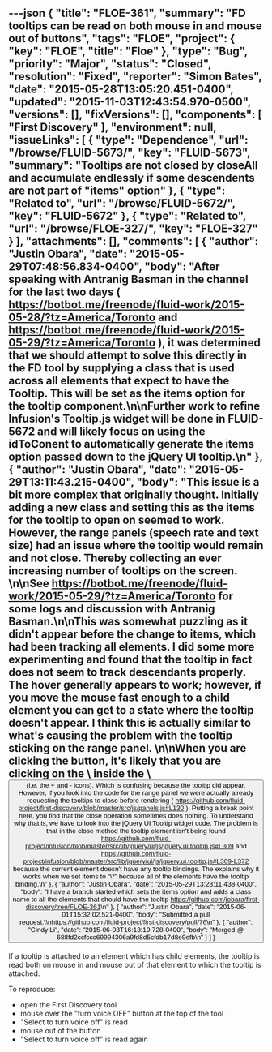 ---json
{
  "title": "FLOE-361",
  "summary": "FD tooltips can be read on both mouse in and mouse out of buttons",
  "tags": "FLOE",
  "project": {
    "key": "FLOE",
    "title": "Floe"
  },
  "type": "Bug",
  "priority": "Major",
  "status": "Closed",
  "resolution": "Fixed",
  "reporter": "Simon Bates",
  "date": "2015-05-28T13:05:20.451-0400",
  "updated": "2015-11-03T12:43:54.970-0500",
  "versions": [],
  "fixVersions": [],
  "components": [
    "First Discovery"
  ],
  "environment": null,
  "issueLinks": [
    {
      "type": "Dependence",
      "url": "/browse/FLUID-5673/",
      "key": "FLUID-5673",
      "summary": "Tooltips are not closed by closeAll and accumulate endlessly if some descendents are not part of \"items\" option"
    },
    {
      "type": "Related to",
      "url": "/browse/FLUID-5672/",
      "key": "FLUID-5672"
    },
    {
      "type": "Related to",
      "url": "/browse/FLOE-327/",
      "key": "FLOE-327"
    }
  ],
  "attachments": [],
  "comments": [
    {
      "author": "Justin Obara",
      "date": "2015-05-29T07:48:56.834-0400",
      "body": "After speaking with Antranig Basman in the channel for the last two days ( <https://botbot.me/freenode/fluid-work/2015-05-28/?tz=America/Toronto> and <https://botbot.me/freenode/fluid-work/2015-05-29/?tz=America/Toronto> ), it was determined that we should attempt to solve this directly in the FD tool by supplying a class that is used across all elements that expect to have the Tooltip. This will be set as the items option for the tooltip component.\n\nFurther work to refine Infusion's Tooltip.js widget will be done in FLUID-5672 and will likely focus on using the idToConent to automatically generate the items option passed down to the jQuery UI tooltip.\n"
    },
    {
      "author": "Justin Obara",
      "date": "2015-05-29T13:11:43.215-0400",
      "body": "This issue is a bit more complex that originally thought. Initially adding a new class and setting this as the items for the tooltip to open on seemed to work. However, the range panels (speech rate and text size) had an issue where the tooltip would remain and not close. Thereby collecting an ever increasing number of tooltips on the screen.&#x20;\n\nSee <https://botbot.me/freenode/fluid-work/2015-05-29/?tz=America/Toronto> for some logs and discussion with Antranig Basman.\n\nThis was somewhat puzzling as it didn't appear before the change to items, which had been tracking all elements. I did some more experimenting and found that the tooltip in fact does not seem to track descendants properly. The hover generally appears to work; however, if you move the mouse fast enough to a child element you can get to a state where the tooltip doesn't appear. I think this is actually similar to what's causing the problem with the tooltip sticking on the range panel.&#x20;\n\nWhen you are clicking the button, it's likely that you are clicking on the \\<span> inside the \\<button> (i.e. the + and - icons). Which is confusing because the tooltip did appear. However, if you look into the code for the range panel we were actually already requesting the tooltips to close before rendering ( <https://github.com/fluid-project/first-discovery/blob/master/src/js/panels.js#L130> ). Putting a break point here, you find that the close operation sometimes does nothing. To understand why that is, we have to look into the jQuery UI Tooltip widget code. The problem is that in the close method the tooltip element isn't being found <https://github.com/fluid-project/infusion/blob/master/src/lib/jquery/ui/js/jquery.ui.tooltip.js#L309> and <https://github.com/fluid-project/infusion/blob/master/src/lib/jquery/ui/js/jquery.ui.tooltip.js#L369-L372> because the current element doesn't have any tooltip bindings. The explains why it works when we set items to \"\\*\" because all of the elements have the tooltip binding.\n"
    },
    {
      "author": "Justin Obara",
      "date": "2015-05-29T13:28:11.438-0400",
      "body": "I have a branch started which sets the items option and adds a class name to all the elements that should have the tooltip <https://github.com/jobara/first-discovery/tree/FLOE-361>\n"
    },
    {
      "author": "Justin Obara",
      "date": "2015-06-01T15:32:02.521-0400",
      "body": "Submitted a pull request:\\\n<https://github.com/fluid-project/first-discovery/pull/76>\n"
    },
    {
      "author": "Cindy Li",
      "date": "2015-06-03T16:13:19.728-0400",
      "body": "Merged @ 688fd2ccfccc69994306a9fd8d5cfdb17d8e9efb\n"
    }
  ]
}
---
If a tooltip is attached to an element which has child elements, the tooltip is read both on mouse in and mouse out of that element to which the tooltip is attached.

To reproduce:

* open the First Discovery tool
* mouse over the "turn voice OFF" button at the top of the tool
* "Select to turn voice off" is read
* mouse out of the button
* "Select to turn voice off" is read again

        